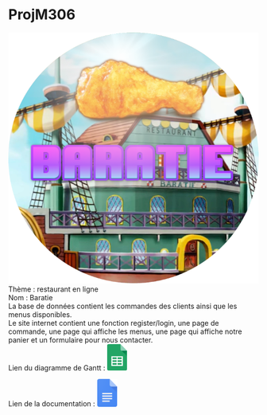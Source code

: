# ProjM306  
![logoBaratie](https://github.com/twinh0/ProjM306/blob/main/ressources/logoBaratie.png)  
Thème : restaurant en ligne  
Nom : Baratie  
La base de données contient les commandes des clients ainsi que les menus disponibles.  
Le site internet contient une fonction register/login, une page de commande, une page qui affiche les menus, une page qui affiche notre panier et un formulaire pour nous contacter.  
Lien du diagramme de Gantt : [<img src="https://github.com/twinh0/ProjM306/blob/main/ressources/gsheets.png" width=40px>](   https://docs.google.com/spreadsheets/d/16RR2JKK95kEao7tt3DB2F8xzcmhDqo2YluP080UVsug/edit?usp=sharing)  
  
Lien de la documentation : [<img src="https://github.com/twinh0/ProjM306/blob/main/ressources/gdocs.png" width=40px>](https://docs.google.com/document/d/1-ULezfN5mgTJiQgFcindRLrmaUQRjh6VhNL1_qALpOA/edit?usp=sharing) 
